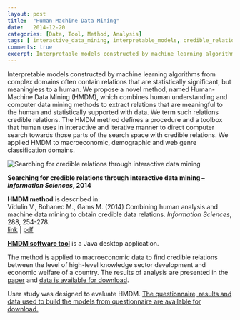 ```yaml
---
layout: post
title:  "Human-Machine Data Mining"
date:   2014-12-20
categories: [Data, Tool, Method, Analysis]
tags: [ interactive_data_mining, interpretable_models, credible_relations, data_mining, machine_learning ]
comments: true
excerpt: Interpretable models constructed by machine learning algorithms from complex domains often contain relations that are statistically significant, but meaningless to a human. We propose a novel method, named <b>Human-Machine Data Mining (HMDM)</b>, which combines human understanding and computer data mining methods to extract relations that are meaningful to the human and statistically supported with data. We term such relations <b>credible relations</b>. This post explains the method and provides links to the HMDM software, macroeconomic data on which the method was applied and a user study employed to evaluate HMDM.
---
```


Interpretable models constructed by machine learning algorithms from complex domains often contain relations that are statistically significant, but meaningless to a human. We propose a novel method, named Human-Machine Data Mining (HMDM), which combines human understanding and computer data mining methods to extract relations that are meaningful to the human and statistically supported with data. We term such relations credible relations. The HMDM method defines a procedure and a toolbox that human uses in interactive and iterative manner to direct computer search towards those parts of the search space with credible relations. We applied HMDM to macroeconomic, demographic and web genre classification domains.

![Searching for credible relations through interactive data mining](http://vedranavidulin.com/assets/images/Combination_relation.png)

**Searching for credible relations through interactive data mining – *Information Sciences*, 2014**

**HMDM method** is described in:<br>
Vidulin V., Bohanec M., Gams M. (2014) Combining human analysis and machine data mining to obtain credible data relations. *Information Sciences*, 288, 254-278.<br>
[link](https://doi.org/10.1016/j.ins.2014.08.014) | [pdf](http://vedranavidulin.com/assets/publications/journals/j.ins.2014.08.014.pdf)

[**HMDM software tool**](/human-machine-data-mining/) is a Java desktop application.

The method is applied to macroeconomic data to find credible relations between the level of high-level knowledge sector development and economic welfare of a country. The results of analysis are presented in the [paper](http://vedranavidulin.com/assets/publications/journals/j.ins.2014.08.014.pdf) and [data is available for download](/economic-analysis/).

User study was designed to evaluate HMDM. [The questionnaire, results and data used to build the models from questionnaire are available for download.](/interactive-data-mining-user-study/)
